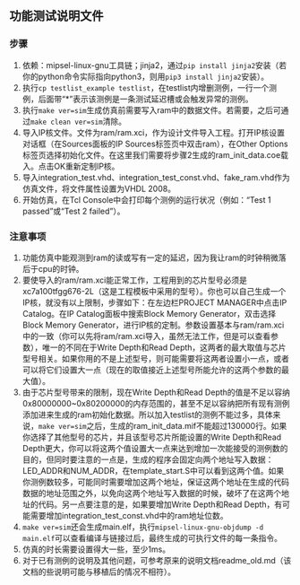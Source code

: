 ## 功能测试说明文件
### 步骤
1. 依赖：mipsel-linux-gnu工具链；jinja2，通过`pip install jinja2`安装（若你的python命令实际指向python3，则用`pip3 install jinja2`安装）。
2. 执行`cp testlist_example testlist`，在testlist内增删测例，一行一个测例，后面带“*”表示该测例是一条测试延迟槽或会触发异常的测例。
3. 执行`make ver=sim`生成仿真前需要写入ram中的数据文件。若需要，之后可通过`make clean ver=sim`清除。
4. 导入IP核文件。文件为ram/ram.xci，作为设计文件导入工程。打开IP核设置对话框（在Sources面板的IP Sources标签页中双击ram），在Other Options标签页选择初始化文件。在这里我们需要将步骤2生成的ram\_init\_data.coe载入。点击OK重新定制IP核。
5. 导入integration\_test.vhd、integration\_test\_const.vhd、fake\_ram.vhd作为仿真文件，将文件属性设置为VHDL 2008。
6. 开始仿真，在Tcl Console中会打印每个测例的运行状况（例如：“Test 1 passed”或“Test 2 failed”）。

### 注意事项
1. 功能仿真中能观测到ram的读或写有一定的延迟，因为我让ram的时钟稍微落后于cpu的时钟。
2. 要使导入的ram/ram.xci能正常工作，工程用到的芯片型号必须是xc7a100tfgg676-2L（这是工程模板中采用的型号）。你也可以自己生成一个IP核，就没有以上限制，步骤如下：在左边栏PROJECT MANAGER中点击IP Catalog。在IP Catalog面板中搜索Block Memory Generator，双击选择Block Memory Generator，进行IP核的定制。参数设置基本与ram/ram.xci中的一致（你可以先将ram/ram.xci导入，虽然无法工作，但是可以查看参数），唯一的不同在于Write Depth和Read Depth，这两者的最大取值与芯片型号相关。如果你用的不是上述型号，则可能需要将这两者设置小一点，或者可以将它们设置大一点（现在的取值接近上述型号所能允许的这两个参数的最大值）。
3. 由于芯片型号带来的限制，现在Write Depth和Read Depth的值是不足以容纳0x80000000~0x80200000的内存范围的，甚至不足以容纳把所有现有测例添加进来生成的ram初始化数据。所以加入testlist的测例不能过多，具体来说，`make ver=sim`之后，生成的ram_init_data.mif不能超过130000行。如果你选择了其他型号的芯片，并且该型号芯片所能设置的Write Depth和Read Depth更大，你可以将这两个值设置大一点来达到增加一次能接受的测例数的目的，但同时要注意的一点是，生成的程序会固定向两个地址写入数据：LED_ADDR和NUM_ADDR，在template_start.S中可以看到这两个值。如果你测例数较多，可能同时需要增加这两个地址，保证这两个地址在生成的代码数据的地址范围之外，以免向这两个地址写入数据的时候，破坏了在这两个地址的代码。另一点要注意的是，如果要增加Write Depth和Read Depth，有可能需要增加integration\_test\_const.vhd中的ram地址位数。
4. `make ver=sim`还会生成main.elf，执行`mipsel-linux-gnu-objdump -d main.elf`可以查看编译与链接过后，最终生成的可执行文件的每一条指令。
5. 仿真的时长需要设置得大一些，至少1ms。
6. 对于已有测例的说明及其他问题，可参考原来的说明文档readme_old.md（该文档的些说明可能与移植后的情况不相符）。